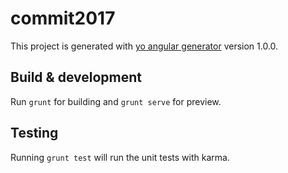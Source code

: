 # commit2017

This project is generated with [yo angular generator](https://github.com/yeoman/generator-angular)
version 1.0.0.

## Build & development

Run `grunt` for building and `grunt serve` for preview.

## Testing

Running `grunt test` will run the unit tests with karma.
